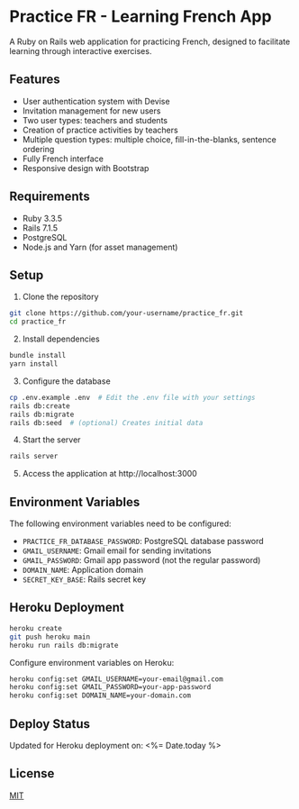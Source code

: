 # Practice FR - Learning French App

A Ruby on Rails web application for practicing French, designed to facilitate learning through interactive exercises.

## Features

- User authentication system with Devise
- Invitation management for new users
- Two user types: teachers and students
- Creation of practice activities by teachers
- Multiple question types: multiple choice, fill-in-the-blanks, sentence ordering
- Fully French interface
- Responsive design with Bootstrap

## Requirements

- Ruby 3.3.5
- Rails 7.1.5
- PostgreSQL
- Node.js and Yarn (for asset management)

## Setup

1. Clone the repository
```bash
git clone https://github.com/your-username/practice_fr.git
cd practice_fr
```

2. Install dependencies
```bash
bundle install
yarn install
```

3. Configure the database
```bash
cp .env.example .env  # Edit the .env file with your settings
rails db:create
rails db:migrate
rails db:seed  # (optional) Creates initial data
```

4. Start the server
```bash
rails server
```

5. Access the application at http://localhost:3000

## Environment Variables

The following environment variables need to be configured:

- `PRACTICE_FR_DATABASE_PASSWORD`: PostgreSQL database password
- `GMAIL_USERNAME`: Gmail email for sending invitations
- `GMAIL_PASSWORD`: Gmail app password (not the regular password)
- `DOMAIN_NAME`: Application domain
- `SECRET_KEY_BASE`: Rails secret key

## Heroku Deployment

```bash
heroku create
git push heroku main
heroku run rails db:migrate
```

Configure environment variables on Heroku:

```bash
heroku config:set GMAIL_USERNAME=your-email@gmail.com
heroku config:set GMAIL_PASSWORD=your-app-password
heroku config:set DOMAIN_NAME=your-domain.com
```

## Deploy Status
Updated for Heroku deployment on: <%= Date.today %>

## License

[MIT](LICENSE)
